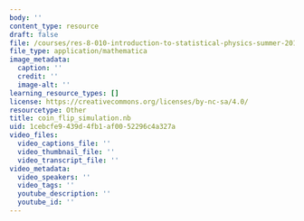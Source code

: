 ```yaml
---
body: ''
content_type: resource
draft: false
file: /courses/res-8-010-introduction-to-statistical-physics-summer-2018/coin_flip_simulation.nb
file_type: application/mathematica
image_metadata:
  caption: ''
  credit: ''
  image-alt: ''
learning_resource_types: []
license: https://creativecommons.org/licenses/by-nc-sa/4.0/
resourcetype: Other
title: coin_flip_simulation.nb
uid: 1cebcfe9-439d-4fb1-af00-52296c4a327a
video_files:
  video_captions_file: ''
  video_thumbnail_file: ''
  video_transcript_file: ''
video_metadata:
  video_speakers: ''
  video_tags: ''
  youtube_description: ''
  youtube_id: ''
---
```

